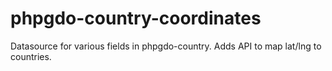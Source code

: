 # phpgdo-country-coordinates

Datasource for various fields in phpgdo-country. Adds API to map lat/lng to countries.
